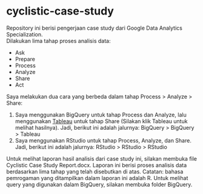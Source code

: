 # cyclistic-case-study
Repository ini berisi pengerjaan case study dari Google Data Analytics Specialization.  
Dilakukan lima tahap proses analisis data:
* Ask
* Prepare
* Process
* Analyze
* Share
* Act

Saya melakukan dua cara yang berbeda dalam tahap Process > Analyze > Share:
1. Saya menggunakan BigQuery untuk tahap Process dan Analyze, lalu menggunakan [Tableau](https://public.tableau.com/app/profile/jesslyn.brigitta/viz/BikeRiderCaseStudy/NumberofRIdersbyMonths) untuk tahap Share (Silakan klik Tableau untuk melihat hasilnya). Jadi, berikut ini adalah jalurnya: BigQuery > BigQuery > Tableau
2. Saya menggunakan RStudio untuk tahap Process, Analyze, dan Share. Jadi, berikut ini adalah jalurnya: RStudio > RStudio > RStudio

Untuk melihat laporan hasil analisis dari case study ini, silakan membuka file Cyclistic Case Study Report.docx. Laporan ini berisi proses analisis data berdasarkan lima tahap yang telah disebutkan di atas. Catatan: bahasa pemrogaman yang ditampilkan dalam laporan ini adalah R. Untuk melihat query yang digunakan dalam BigQuery, silakan membuka folder BigQuery.
